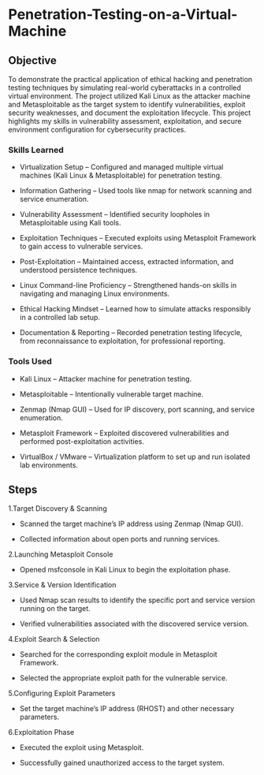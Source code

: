 # Penetration-Testing-on-a-Virtual-Machine


## Objective
To demonstrate the practical application of ethical hacking and penetration testing techniques by simulating real-world cyberattacks in a controlled virtual environment. The project utilized Kali Linux as the attacker machine and Metasploitable as the target system to identify vulnerabilities, exploit security weaknesses, and document the exploitation lifecycle. This project highlights my skills in vulnerability assessment, exploitation, and secure environment configuration for cybersecurity practices.

### Skills Learned
- Virtualization Setup – Configured and managed multiple virtual machines (Kali Linux & Metasploitable) for penetration testing.

- Information Gathering – Used tools like nmap for network scanning and service enumeration.

- Vulnerability Assessment – Identified security loopholes in Metasploitable using Kali tools.

- Exploitation Techniques – Executed exploits using Metasploit Framework to gain access to vulnerable services.

- Post-Exploitation – Maintained access, extracted information, and understood persistence techniques.

- Linux Command-line Proficiency – Strengthened hands-on skills in navigating and managing Linux environments.

- Ethical Hacking Mindset – Learned how to simulate attacks responsibly in a controlled lab setup.

- Documentation & Reporting – Recorded penetration testing lifecycle, from reconnaissance to exploitation, for professional reporting.
### Tools Used
- Kali Linux – Attacker machine for penetration testing.

- Metasploitable – Intentionally vulnerable target machine.

- Zenmap (Nmap GUI) – Used for IP discovery, port scanning, and service enumeration.

- Metasploit Framework – Exploited discovered vulnerabilities and performed post-exploitation activities.

- VirtualBox / VMware – Virtualization platform to set up and run isolated lab environments.

## Steps

1.Target Discovery & Scanning

- Scanned the target machine’s IP address using Zenmap (Nmap GUI).

- Collected information about open ports and running services.

2.Launching Metasploit Console

- Opened msfconsole in Kali Linux to begin the exploitation phase.

3.Service & Version Identification

- Used Nmap scan results to identify the specific port and service version running on the target.

- Verified vulnerabilities associated with the discovered service version.

4.Exploit Search & Selection

- Searched for the corresponding exploit module in Metasploit Framework.

- Selected the appropriate exploit path for the vulnerable service.

5.Configuring Exploit Parameters

- Set the target machine’s IP address (RHOST) and other necessary parameters.

6.Exploitation Phase

- Executed the exploit using Metasploit.

- Successfully gained unauthorized access to the target system.




















  
